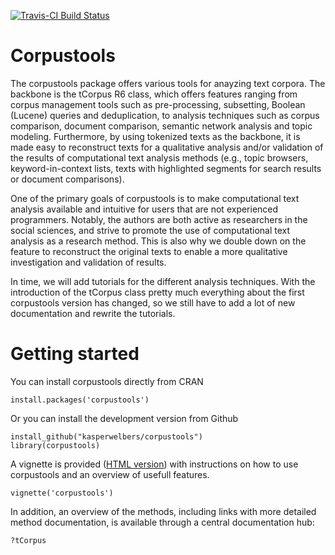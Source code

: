 [![Travis-CI Build Status](https://travis-ci.org/kasperwelbers/corpustools.svg?branch=master)](https://travis-ci.org/kasperwelbers/corpustools)

Corpustools
============

The corpustools package offers various tools for anayzing text corpora. The backbone is the tCorpus R6 class, which offers features ranging from corpus management tools such as pre-processing, subsetting, Boolean (Lucene) queries and deduplication, to analysis techniques such as corpus comparison, document comparison, semantic network analysis and topic modeling. Furthermore, by using tokenized texts as the backbone, it is made easy to reconstruct texts for a qualitative analysis and/or validation of the results of computational text analysis methods (e.g., topic browsers, keyword-in-context lists, texts with highlighted segments for search results or document comparisons). 

One of the primary goals of corpustools is to make computational text analysis available and intuitive for users that are not experienced programmers. Notably, the authors are both active as researchers in the social sciences, and strive to promote the use of computational text analysis as a research method. This is also why we double down on the feature to reconstruct the original texts to enable a more qualitative investigation and validation of results. 

In time, we will add tutorials for the different analysis techniques. With the introduction of the tCorpus class pretty much everything about the first corpustools version has changed, so we still have to add a lot of new documentation and rewrite the tutorials.


Getting started
============

You can install corpustools directly from CRAN

```{r}
install.packages('corpustools')
```

Or you can install the development version from Github

```{r}
install_github("kasperwelbers/corpustools")
library(corpustools)
```

A vignette is provided ([HTML version](http://htmlpreview.github.io/?https://github.com/kasperwelbers/corpustools/blob/master/vignettes/corpustools.html)) with instructions on how to use corpustools and an overview of usefull features.

```{r}
vignette('corpustools')
```

In addition, an overview of the methods, including links with more detailed method documentation, is available through a central documentation hub:

```{r}
?tCorpus
```
